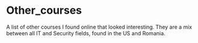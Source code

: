 # Other_courses
A list of other courses I found online that looked interesting. They are a mix between all IT and Security fields, found in the US and Romania.
